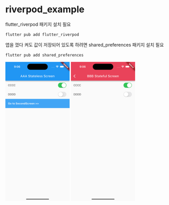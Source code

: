 # riverpod_example

flutter_riverpod 패키지 설치 필요

```
flutter pub add flutter_riverpod
```

앱을 껐다 켜도 값이 저장되어 있도록 하려면 shared_preferences 패키지 설치 필요

```
flutter pub add shared_preferences
```


<img src="readme_assets/screenshot_1.png" width="200">
<img src="readme_assets/screenshot_2.png" width="200">